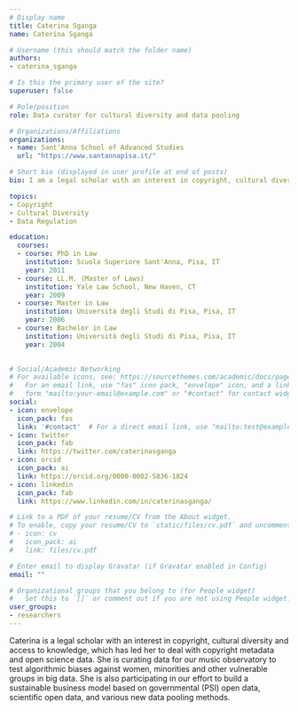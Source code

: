 ```yaml
---
# Display name
title: Caterina Sganga
name: Caterina Sganga

# Username (this should match the folder name)
authors:
- caterina_sganga

# Is this the primary user of the site?
superuser: false

# Role/position
role: Data curator for cultural diversity and data pooling

# Organizations/Affiliations
organizations:
- name: Sant'Anna School of Advanced Studies
  url: "https://www.santannapisa.it/"

# Short bio (displayed in user profile at end of posts)
bio: I am a legal scholar with an interest in copyright, cultural diversity and access to knowledge, and I work with copyright metadata and open science data.

topics:
- Copyright
- Cultural Diversity
- Data Regulation

education:
  courses:
  - course: PhD in Law
    institution: Scuola Superiore Sant'Anna, Pisa, IT
    year: 2011
  - course: LL.M. (Master of Laws)
    institution: Yale Law School, New Haven, CT
    year: 2009
  - course: Master in Law
    institution: Università degli Studi di Pisa, Pisa, IT
    year: 2006
  - course: Bachelor in Law
    institution: Università degli Studi di Pisa, Pisa, IT
    year: 2004
    

# Social/Academic Networking
# For available icons, see: https://sourcethemes.com/academic/docs/page-builder/#icons
#   For an email link, use "fas" icon pack, "envelope" icon, and a link in the
#   form "mailto:your-email@example.com" or "#contact" for contact widget.
social:
- icon: envelope
  icon_pack: fas
  link: '#contact'  # For a direct email link, use "mailto:test@example.org".
- icon: twitter
  icon_pack: fab
  link: https://twitter.com/caterinasganga
- icon: orcid
  icon_pack: ai
  link: https://orcid.org/0000-0002-5836-1824
- icon: linkedin
  icon_pack: fab
  link: https://www.linkedin.com/in/caterinasganga/

# Link to a PDF of your resume/CV from the About widget.
# To enable, copy your resume/CV to `static/files/cv.pdf` and uncomment the lines below.
# - icon: cv
#   icon_pack: ai
#   link: files/cv.pdf

# Enter email to display Gravatar (if Gravatar enabled in Config)
email: ""

# Organizational groups that you belong to (for People widget)
#   Set this to `[]` or comment out if you are not using People widget.
user_groups:
- researchers
---
```


Caterina is a legal scholar with an interest in copyright, cultural diversity and access to knowledge, which has led her to deal with copyright metadata and open science data. She is curating data for our music observatory to test algorithmic biases against women, minorities and other vulnerable groups in big data. She is also participating in our effort to build a sustainable business model based on governmental (PSI) open data, scientific open data, and various new data pooling methods.
